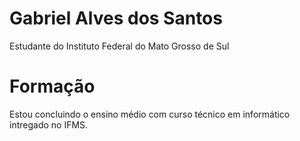 # Gabriel Alves dos Santos

Estudante do Instituto Federal do Mato Grosso de Sul

# Formação

Estou concluindo o ensino médio com curso técnico em informático intregado no IFMS.